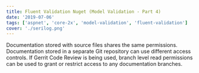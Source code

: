 ```yaml
---
title: Fluent Validation Nuget (Model Validation - Part 4)
date: '2019-07-06'
tags: ['aspnet', 'core-2x', 'model-validation', 'fluent-validation']
cover: './serilog.png'
---
```


Documentation stored with source files shares the same permissions.
Documentation stored in a separate Git repository can use different
access controls. If Gerrit Code Review is being used, branch level
read permissions can be used to grant or restrict access to any
documentation branches.

